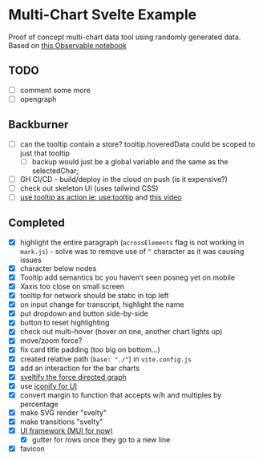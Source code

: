 # Multi-Chart Svelte Example

Proof of concept multi-chart data tool using randomly generated data. Based on [this Observable notebook](https://observablehq.com/d/c5955832413ea211)

## TODO

- [ ] comment some more
- [ ] opengraph

## Backburner

- [ ] can the tooltip contain a store? tooltip.hoveredData could be scoped to just that tooltip
  - [ ] backup would just be a global variable and the same as the selectedChar;
- [ ] GH CI/CD - build/deploy in the cloud on push (is it expensive?)
- [ ] check out skeleton UI (uses tailwind CSS)
- [ ] [use tooltip as action ie: use:tooltip](https://svelte.dev/repl/dd6754a2ad0547c5b1c1ea37c0293fef?version=3.55.0) and [this video](https://www.youtube.com/watch?v=0GqIoo66i0g)

## Completed

- [x] highlight the entire paragraph (`acrossElements` flag is not working in `mark.js`) - solve was to remove use of `^` character as it was causing issues
- [x] character below nodes
- [x] Tooltip add semantics bc you haven’t seen posneg yet on mobile
- [x] Xaxis too close on small screen
- [x] tooltip for network should be static in top left
- [x] on input change for transcript, highlight the name
- [x] put dropdown and button side-by-side
- [x] button to reset highlighting
- [x] check out multi-hover (hover on one, another chart lights up)
- [x] move/zoom force?
- [x] fix card title padding (too big on bottom...)
- [x] created relative path (`base: "./"`) in `vite.config.js`
- [x] add an interaction for the bar charts
- [x] [sveltify the force directed graph](https://github.com/happybeing/d3-fdg-svelte/blob/master/src/NetworkGraphSvelteSVG.svelte)
- [x] use [iconify for UI](https://www.youtube.com/watch?v=iGVhzsTZSa8)
- [x] convert margin to function that accepts w/h and multiples by percentage
- [x] make SVG render "svelty"
- [x] make transitions "svelty"
- [x] [UI framework (MUI for now)](https://sveltematerialui.com/)
  - [x] gutter for rows once they go to a new line
- [x] favicon
